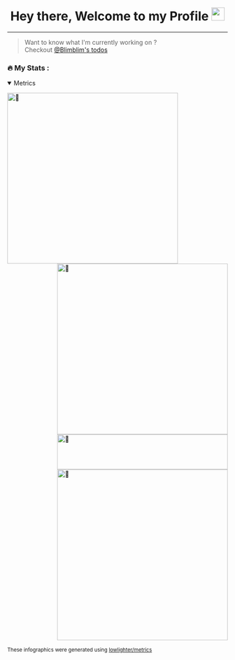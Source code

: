 <div id="header" align="center">
 <h1>
  Hey there, Welcome to my Profile
  <img src="https://media.giphy.com/media/hvRJCLFzcasrR4ia7z/giphy.gif" width="30px"/>
</h1>
</div>

---
> Want to know what I'm currently working on ?\
> Checkout [@Blimblim's todos](https://github.com/users/GeovaneSFT/projects/9)

### :fire: My Stats :


<details open>
<summary>
Metrics
</summary>


[<img align="left" width="390" alt="🦑" src="https://gist.githubusercontent.com/GeovaneSFT/9f2bd38c62f6aaf32025fa93fcce195f/raw/general.svg">](#)
[<img align="right" width="390" alt="🦑" src="https://gist.githubusercontent.com/GeovaneSFT/9f2bd38c62f6aaf32025fa93fcce195f/raw/medias.svg?p">](#)
[<img align="right" width="390" height="80" alt="🦑" src="https://gist.githubusercontent.com/GeovaneSFT/9f2bd38c62f6aaf32025fa93fcce195f/raw/placeholder.svg">](#)

<!-- [<img align="left" width="390" alt="🦑" src="https://gist.githubusercontent.com/GeovaneSFT/9f2bd38c62f6aaf32025fa93fcce195f/raw/sponsors.svg">](https://github.com/sponsors/GeovaneSFT) -->
[<img align="right" width="390" alt="🦑" src="https://gist.githubusercontent.com/GeovaneSFT/9f2bd38c62f6aaf32025fa93fcce195f/raw/achievements.svg">](#)

[<img width="100%" height="1" alt="🦑" src="https://gist.githubusercontent.com/GeovaneSFT/9f2bd38c62f6aaf32025fa93fcce195f/raw/placeholder.svg">](#)



<sub>These infographics were generated using [lowlighter/metrics](https://github.com/lowlighter/metrics)</sub>

</details>
